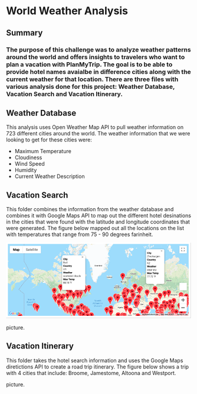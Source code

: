 # World Weather Analysis
## Summary
### The purpose of this challenge was to analyze weather patterns around the world and offers insights to travelers who want to plan a vacation with PlanMyTrip.  The goal is to be able to provide hotel names avaialbe in difference cities along with the current weather for that location.  There are three files with various analysis done for this project: Weather Database, Vacation Search and Vacation Itinerary. 


## Weather Database
This analysis uses Open Weather Map API to pull weather information on 723 different cities around the world. The weather information that we were looking to get for these cities were:

- Maximum Temperature
- Cloudiness
- Wind Speed
- Humidity
- Current Weather Description


## Vacation Search
This folder combines the information from the weather database and combines it with Google Maps API to map out the different hotel desinations in the cities that were found with the latitude and longitude coordinates that were generated.  The figure below mapped out all the locations on the list with temperatures that range from 75 - 90 degrees farinheit. 

![](Vacation_Search/WeatherPy_Vacation_map.png)

picture. 

## Vacation Itinerary
This folder takes the hotel search information and uses the Google Maps diretictions API to create a road trip itinerary.  The figure below shows a trip with 4 cities that include: Broome, Jamestome, Altoona and Westport.

picture. 

